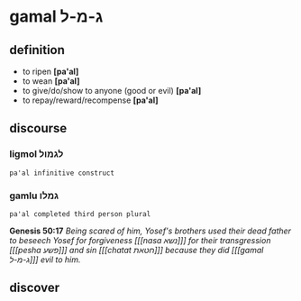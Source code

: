 # gamal ג-מ-ל

## definition

- to ripen **\[pa'al\]**
- to wean **\[pa'al\]**
- to give/do/show to anyone (good or evil) **\[pa'al\]**
- to repay/reward/recompense **\[pa'al\]**

## discourse

### ligmol לגמול

	pa'al infinitive construct

### gamlu גמלו

	pa'al completed third person plural

**Genesis 50:17**
*Being scared of him, Yosef's brothers used their dead father to beseech Yosef for forgiveness \[[[nasa נשא]]\] for their transgression \[[[pesha פשע]]\] and sin \[[[chatat חטאת]]\] because they did \[[[gamal ג-מ-ל]]\] evil to him.*

## discover